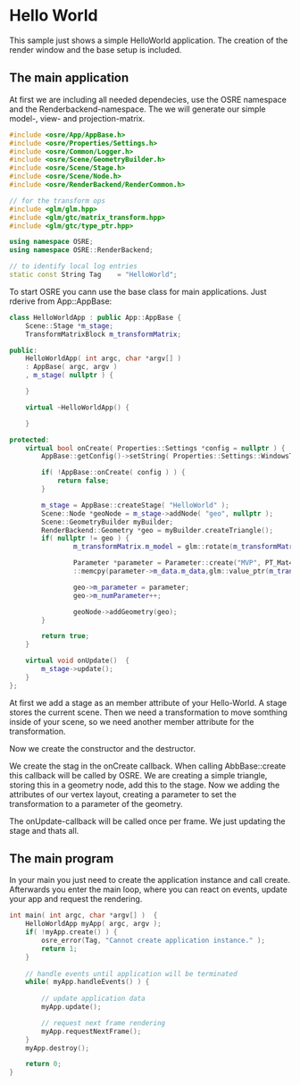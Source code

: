 # Hello World
This sample just shows a simple HelloWorld application. The creation of the render window and the base setup is included.

## The main application
At first we are including all needed dependecies, use the OSRE namespace and the Renderbackend-namespace. The we will generate our simple model-, view- and projection-matrix.
```cpp
#include <osre/App/AppBase.h>
#include <osre/Properties/Settings.h>
#include <osre/Common/Logger.h>
#include <osre/Scene/GeometryBuilder.h>
#include <osre/Scene/Stage.h>
#include <osre/Scene/Node.h>
#include <osre/RenderBackend/RenderCommon.h>

// for the transform ops
#include <glm/glm.hpp>
#include <glm/gtc/matrix_transform.hpp>
#include <glm/gtc/type_ptr.hpp>

using namespace OSRE;
using namespace OSRE::RenderBackend;

// to identify local log entries 
static const String Tag    = "HelloWorld"; 
```

To start OSRE you cann use the base class for main applications. Just rderive from App::AppBase:

```cpp
class HelloWorldApp : public App::AppBase {
    Scene::Stage *m_stage;
    TransformMatrixBlock m_transformMatrix;

public:
    HelloWorldApp( int argc, char *argv[] )
    : AppBase( argc, argv )
    , m_stage( nullptr ) {

    }

    virtual ~HelloWorldApp() {

    }

protected:
    virtual bool onCreate( Properties::Settings *config = nullptr ) {
        AppBase::getConfig()->setString( Properties::Settings::WindowsTitle, "HelloWorld!" );

        if( !AppBase::onCreate( config ) ) {
            return false;
        }

        m_stage = AppBase::createStage( "HelloWorld" );
        Scene::Node *geoNode = m_stage->addNode( "geo", nullptr );
        Scene::GeometryBuilder myBuilder;
        RenderBackend::Geometry *geo = myBuilder.createTriangle();
        if( nullptr != geo ) {
                m_transformMatrix.m_model = glm::rotate(m_transformMatrix.m_model, 0.0f, glm::vec3(1, 1, 0));

                Parameter *parameter = Parameter::create("MVP", PT_Mat4);
                ::memcpy(parameter->m_data.m_data,glm::value_ptr(m_transformMatrix.m_projection*m_transformMatrix.m_view*m_transformMatrix.m_model), sizeof(glm::mat4));

                geo->m_parameter = parameter;
                geo->m_numParameter++;

                geoNode->addGeometry(geo);
        }

        return true;
    }

    virtual void onUpdate()  {
        m_stage->update();
    }
};
```
At first we add a stage as an member attribute of your Hello-World. A stage stores the current scene.
Then we need a transformation to move somthing inside of your scene, so we need another member attribute for the transformation.

Now we create the constructor and the destructor. 

We create the stag in the onCreate callback. When calling AbbBase::create this callback will be called by OSRE. We are creating a simple triangle, 
storing this in a geometry node, add this to the stage. Now we adding the attributes of our vertex layout, creating a parameter to set the transformation 
to a parameter of the geometry.

The onUpdate-callback will be called once per frame. We just updating the stage and thats all.

## The main program
In your main you just need to create the application instance and call create.
Afterwards you enter the main loop, where you can react on events, update your app and request the rendering.
```cpp
int main( int argc, char *argv[] )  {
    HelloWorldApp myApp( argc, argv );
    if( !myApp.create() ) {
        osre_error(Tag, "Cannot create application instance." );
        return 1;
    }
    
    // handle events until application will be terminated
    while( myApp.handleEvents() ) {
        
        // update application data
        myApp.update();

        // request next frame rendering
        myApp.requestNextFrame();
    }
    myApp.destroy();

    return 0;
}

```

